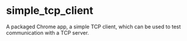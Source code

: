 # simple_tcp_client
A packaged Chrome app, a simple TCP client, which can be used to test communication with a TCP server.
